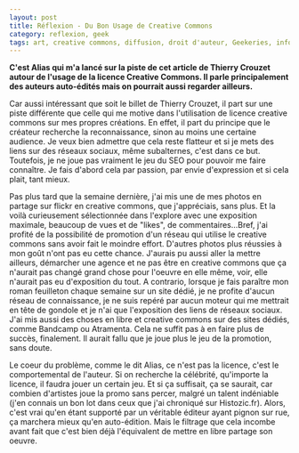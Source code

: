 ```yaml
---
layout: post
title: Réflexion - Du Bon Usage de Creative Commons
category: reflexion, geek
tags: art, creative commons, diffusion, droit d'auteur, Geekeries, information, Réflexion
---
```

**C'est Alias qui m'a lancé sur la piste de cet article de Thierry Crouzet autour de l'usage de la licence Creative Commons. Il parle principalement des auteurs auto-édités mais on pourrait aussi regarder ailleurs.**

Car aussi intéressant que soit le billet de Thierry Crouzet, il part sur une piste différente que celle qui me motive dans l'utilisation de licence creative commons sur mes propres créations. En effet, il part du principe que le créateur recherche la reconnaissance, sinon au moins une certaine audience. Je veux bien admettre que cela reste flatteur et si je mets des liens sur des réseaux sociaux, même subalternes, c'est dans ce but. Toutefois, je ne joue pas vraiment le jeu du SEO pour pouvoir me faire connaître. Je fais d'abord cela par passion, par envie d'expression et si cela plait, tant mieux.

Pas plus tard que la semaine dernière, j'ai mis une de mes photos en partage sur flickr en creative commons, que j'appréciais, sans plus. Et la voilà curieusement sélectionnée dans l'explore avec une exposition maximale, beaucoup de vues et de "likes", de commentaires...Bref, j'ai profité de la possibilité de promotion d'un réseau qui utilise le creative commons sans avoir fait le moindre effort. D'autres photos plus réussies à mon goût n'ont pas eu cette chance. J'aurais pu aussi aller la mettre ailleurs, démarcher une agence et ne pas être en creative commons que ça n'aurait pas changé grand chose pour l'oeuvre en elle même, voir, elle n'aurait pas eu d'exposition du tout. A contrario, lorsque je fais paraître mon roman feuilleton chaque semaine sur un site dédié, je ne profite d'aucun réseau de connaissance, je ne suis repéré par aucun moteur qui me mettrait en tête de gondole et je n'ai que l'exposition des liens de réseaux sociaux. J'ai mis aussi des choses en libre et creative commons sur des sites dédiés, comme Bandcamp ou Atramenta. Cela ne suffit pas à en faire plus de succès, finalement. Il aurait fallu que je joue plus le jeu de la promotion, sans doute.

Le coeur du problème, comme le dit Alias, ce n'est pas la licence, c'est le comportemental de l'auteur. Si on recherche la célébrité, qu'importe la licence, il faudra jouer un certain jeu. Et si ça suffisait, ça se saurait, car combien d'artistes joue la promo sans percer, malgré un talent indéniable (j'en connais un bon lot dans ceux que j'ai chroniqué sur Histozic.fr). Alors, c'est vrai qu'en étant supporté par un véritable éditeur ayant pignon sur rue, ça marchera mieux qu'en auto-édition. Mais le filtrage que cela incombe avant fait que c'est bien déjà l'équivalent de mettre en libre partage son oeuvre.


